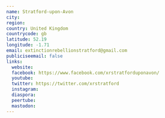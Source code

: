 ```yaml
---
name: Stratford-upon-Avon
city:
region:
country: United Kingdom
countrycode: gb
latitude: 52.19
longitude: -1.71
email: extinctionrebellionstratford@gmail.com
publiciseemail: false
links:
  website:
  facebook: https://www.facebook.com/xrstratforduponavon/
  youtube:
  twitter: https://twitter.com/xrstratford
  instagram:
  diaspora:
  peertube:
  mastodon:
---
```


